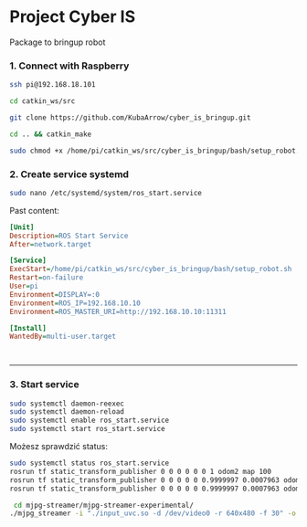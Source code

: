 # Project Cyber IS
Package to bringup robot


### 1. **Connect with Raspberry**

```bash
ssh pi@192.168.18.101
```

```bash
cd catkin_ws/src
```

```bash
git clone https://github.com/KubaArrow/cyber_is_bringup.git
```

```bash
cd .. && catkin_make
```

```bash
sudo chmod +x /home/pi/catkin_ws/src/cyber_is_bringup/bash/setup_robot.sh
```

### 2. **Create service systemd**

```bash
sudo nano /etc/systemd/system/ros_start.service
```

Past content:

```ini
[Unit]
Description=ROS Start Service
After=network.target

[Service]
ExecStart=/home/pi/catkin_ws/src/cyber_is_bringup/bash/setup_robot.sh
Restart=on-failure
User=pi
Environment=DISPLAY=:0
Environment=ROS_IP=192.168.10.10
Environment=ROS_MASTER_URI=http://192.168.10.10:11311

[Install]
WantedBy=multi-user.target




```


---

### 3. **Start service**

```bash
sudo systemctl daemon-reexec
sudo systemctl daemon-reload
sudo systemctl enable ros_start.service
sudo systemctl start ros_start.service
```

Możesz sprawdzić status:

```bash
sudo systemctl status ros_start.service
rosrun tf static_transform_publisher 0 0 0 0 0 0 1 odom2 map 100
rosrun tf static_transform_publisher 0 0 0 0 0 0.9999997 0.0007963 odom2 map 100
rosrun tf static_transform_publisher 0 0 0 0 0 0.9999997 0.0007963 odom odom_rotated 100

```
```bash
 cd mjpg-streamer/mjpg-streamer-experimental/
./mjpg_streamer -i "./input_uvc.so -d /dev/video0 -r 640x480 -f 30" -o "./output_http.so -p 8080 -w ./www"
```